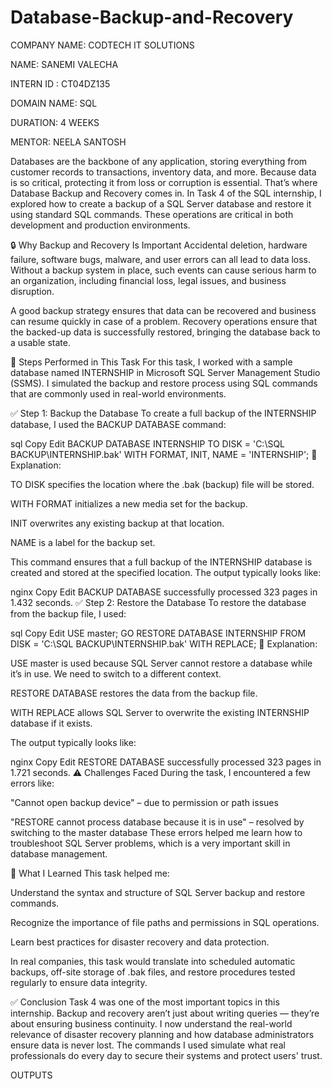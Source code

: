 # Database-Backup-and-Recovery

COMPANY NAME: CODTECH IT SOLUTIONS

NAME: SANEMI VALECHA

INTERN ID : CT04DZ135

DOMAIN NAME: SQL

DURATION: 4 WEEKS

MENTOR: NEELA SANTOSH


Databases are the backbone of any application, storing everything from customer records to transactions, inventory data, and more. Because data is so critical, protecting it from loss or corruption is essential. That’s where Database Backup and Recovery comes in. In Task 4 of the SQL internship, I explored how to create a backup of a SQL Server database and restore it using standard SQL commands. These operations are critical in both development and production environments.

🔒 Why Backup and Recovery Is Important
Accidental deletion, hardware failure, software bugs, malware, and user errors can all lead to data loss. Without a backup system in place, such events can cause serious harm to an organization, including financial loss, legal issues, and business disruption.

A good backup strategy ensures that data can be recovered and business can resume quickly in case of a problem. Recovery operations ensure that the backed-up data is successfully restored, bringing the database back to a usable state.

🔄 Steps Performed in This Task
For this task, I worked with a sample database named INTERNSHIP in Microsoft SQL Server Management Studio (SSMS). I simulated the backup and restore process using SQL commands that are commonly used in real-world environments.

✅ Step 1: Backup the Database
To create a full backup of the INTERNSHIP database, I used the BACKUP DATABASE command:

sql
Copy
Edit
BACKUP DATABASE INTERNSHIP
TO DISK = 'C:\\SQL BACKUP\\INTERNSHIP.bak'
WITH FORMAT, INIT, NAME = 'INTERNSHIP';
📌 Explanation:

TO DISK specifies the location where the .bak (backup) file will be stored.

WITH FORMAT initializes a new media set for the backup.

INIT overwrites any existing backup at that location.

NAME is a label for the backup set.

This command ensures that a full backup of the INTERNSHIP database is created and stored at the specified location. The output typically looks like:

nginx
Copy
Edit
BACKUP DATABASE successfully processed 323 pages in 1.432 seconds.
✅ Step 2: Restore the Database
To restore the database from the backup file, I used:

sql
Copy
Edit
USE master;
GO
RESTORE DATABASE INTERNSHIP
FROM DISK = 'C:\\SQL BACKUP\\INTERNSHIP.bak'
WITH REPLACE;
📌 Explanation:

USE master is used because SQL Server cannot restore a database while it’s in use. We need to switch to a different context.

RESTORE DATABASE restores the data from the backup file.

WITH REPLACE allows SQL Server to overwrite the existing INTERNSHIP database if it exists.

The output typically looks like:

nginx
Copy
Edit
RESTORE DATABASE successfully processed 323 pages in 1.721 seconds.
⚠️ Challenges Faced
During the task, I encountered a few errors like:

"Cannot open backup device" – due to permission or path issues

"RESTORE cannot process database because it is in use" – resolved by switching to the master database
These errors helped me learn how to troubleshoot SQL Server problems, which is a very important skill in database management.

🧠 What I Learned
This task helped me:

Understand the syntax and structure of SQL Server backup and restore commands.

Recognize the importance of file paths and permissions in SQL operations.

Learn best practices for disaster recovery and data protection.

In real companies, this task would translate into scheduled automatic backups, off-site storage of .bak files, and restore procedures tested regularly to ensure data integrity.

✅ Conclusion
Task 4 was one of the most important topics in this internship. Backup and recovery aren’t just about writing queries — they’re about ensuring business continuity. I now understand the real-world relevance of disaster recovery planning and how database administrators ensure data is never lost. The commands I used simulate what real professionals do every day to secure their systems and protect users' trust.

OUTPUTS

